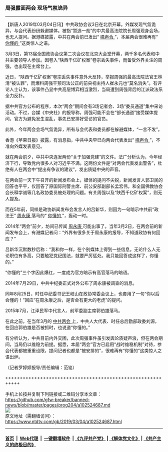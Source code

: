 ### 周强露面两会 现场气氛诡异
------------------------

<div class="post_content">
 <p>
  【新唐人2019年03月04日讯】中共政协会议3日在北京开幕。外媒发现气氛诡异，与会代表纷纷躲避媒体。被指“暂逃一劫”的中共最高法院院长周强现身会场，也无人提问。据港媒披露，中共在两会前已发出“
  <a href="https://www.ntdtv.com/gb/噤声令.htm">
   噤声令
  </a>
  ”，本届两会很难再有“
  <a href="https://www.ntdtv.com/gb/你懂的.htm">
   你懂的
  </a>
  ”这类惊人之语。
 </p>
 <p>
  3月3日，第13届全国政协会议第二次会议在北京大会堂开幕，两千多名代表和中共主要领导人参加。因卷入“陕西千亿矿权案”卷宗丢失事件，而备受外界关注的周强，也出现在主席台上。
 </p>
 <p>
  近日，“陕西千亿矿权案”卷宗丢失事件意外大反转，举报周强的最高法院法官王林清“被认罪”，而爆料周强干预司法公正的前央视主持人崔永元也“莫名消失”。有评论人士认为，该事件凸显中共高层博弈相当激烈，当局遭到周强背后的江派政法系全力反扑。
 </p>
 <p>
  据中共官方公布的程序，本次“两会”期间会有3场记者会、3场“委员通道”集中采访活动。不过，台媒《中央社》的报导称，周强可能不会在“部长通道”接受媒体提问，官方为避免发生混乱，事先已安排好受访的官员。
 </p>
 <p>
  此外，今年两会会场气氛诡异，所有与会代表和委员都在躲避媒体，“一言不发”。
 </p>
 <p>
  香港《苹果日报》披露，有消息指，中共中央早已向两会代表发出“
  <a href="https://www.ntdtv.com/gb/噤声令.htm">
   噤声令
  </a>
  ”，不准向外媒发表意见。
 </p>
 <p>
  就在两会前夕，中共中央连发两份“关于加强党建”的文件。法广分析认为，今年经济下行，导致党内很多人对习近平不满。这两份文件是“对两会代表发出警告”，杜绝有人在两会中“提出有争议的建议”，发出质疑中央的声音。
 </p>
 <p>
  在两会前一天下午召开的新闻发布会上，媒体的提问不尖锐，新闻发言人郭卫民的回答也平平，仅回答了原国际刑警主席、前公安部副部长孟宏伟，和全国佛教协会会长释学诚等几名政协委员被处理的问题。有关周强以及“陕西千亿矿权案”，则无人提及。
 </p>
 <p>
  而在5年前，同样是政协新闻发布会发言人的吕新华，则因为一句暗示中共前“政法王”
  <a href="https://www.ntdtv.com/gb/周永康.htm">
   周永康
  </a>
  落马的“
  <a href="https://www.ntdtv.com/gb/你懂的.htm">
   你懂的
  </a>
  ”，轰动一时。
 </p>
 <p>
  2014年“两会”前夕，坊间已传闻
  <a href="https://www.ntdtv.com/gb/周永康.htm">
   周永康
  </a>
  可能出事了。当年3月2日，在两会前的新闻发布会上，有港媒记者问：“外界有很多关于周永康的报导，不知道政协有何回应？”
 </p>
 <p>
  吕新华沉默数秒后称：“我和你一样，在个别媒体上得到一些信息。无论什么人无论职位有多高，只要触犯党纪国法，就要严厉惩处。我只能回答成这样了，你懂的。”
 </p>
 <p>
  “你懂的”三个字因此爆红，一度成为官方暗示有高官落马的暗语。
 </p>
 <p>
  2014年7月29日，中共中纪委正式对外公布了周永康被调查的消息。
 </p>
 <p>
  同年8月25日，时任中纪委书记王岐山在政协常委会议上，也套用了一句“你以后会懂的！”回应“在周永康之后，是否会有更大的老虎”的提问。
 </p>
 <p>
  2015年7月，江泽民军中代言人、前军委副主席郭伯雄落马。
 </p>
 <p>
  在此之前，在当年3月的
  <a href="https://www.ntdtv.com/gb/中共两会.htm">
   中共两会
  </a>
  上，中共人大代表、时任总后勤部政委刘源，在回应郭伯雄是否被抓时，也说道“你懂的。”
 </p>
 <p>
  有分析认为，中共目前内外交困，此次周强事件虽引发舆论质疑声浪，但在两会期间，当局仍以维稳为前提。据悉，本届“两会”官方已启用“战时维稳机制”对待，参会代表都被重重设限，提问记者也都是“被安排的”，很难再有“你懂的”这类惊人之语出炉。
 </p>
 <p>
  （记者罗婷婷报导/责任编辑：范铭）
 </p>
 <div class="single_ad">
 </div>
</div>

+++++++++++++++++++++++++++++++++++++++++++++++++++++++++++<br/><br/>
手机上长按并复制下列链接或二维码分享本文章：<br/>
https://github.com/gfw-breaker/banned-news/blob/master/pages/prog204/a102524687.md <br/>
<a href='https://github.com/gfw-breaker/banned-news/blob/master/pages/prog204/a102524687.md'><img src='https://github.com/gfw-breaker/banned-news/blob/master/pages/prog204/a102524687.md.png'/></a> <br/>
原文地址（需翻墙访问）：https://www.ntdtv.com/gb/2019/03/04/a102524687.html


------------------------
#### [首页](https://github.com/gfw-breaker/banned-news/blob/master/README.md) &nbsp;|&nbsp; [Web代理](https://github.com/labour-camp/helloworld) &nbsp;|&nbsp; [一键翻墙软件](https://github.com/gfw-breaker/nogfw/blob/master/README.md) &nbsp;| [《九评共产党》](https://github.com/gfw-breaker/9ping.md/blob/master/README.md#九评之一评共产党是什么) | [《解体党文化》](https://github.com/gfw-breaker/jtdwh.md/blob/master/README.md) | [《共产主义的终极目的》](https://github.com/gfw-breaker/gczydzjmd.md/blob/master/README.md)

